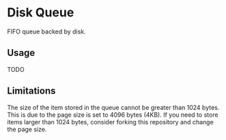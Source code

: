 # Disk Queue

FIFO queue backed by disk.

## Usage

TODO

## Limitations

The size of the item stored in the queue cannot be greater than 1024 bytes. 
This is due to the page size is set to 4096 bytes (4KB). If you need to store
items larger than 1024 bytes, consider forking this repository and change the 
page size.

